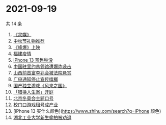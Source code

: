 # 2021-09-19

共 14 条

<!-- BEGIN -->
<!-- 最后更新时间 Sun Sep 19 2021 08:23:03 GMT+0800 (China Standard Time) -->

1. [《灵媒》](https://www.zhihu.com/search?q=灵媒)
1. [中秋节礼物推荐](https://www.zhihu.com/search?q=中秋节礼物)
1. [《峰爆》上映](https://www.zhihu.com/search?q=峰爆)
1. [福建疫情](https://www.zhihu.com/search?q=福建疫情)
1. [iPhone 13 预售秒没](https://www.zhihu.com/search?q=iPhone13)
1. [中国驻里约总领馆遭爆炸袭击](https://www.zhihu.com/search?q=里约总领馆)
1. [山西前首富李兆会被法院悬赏](https://www.zhihu.com/search?q=李兆会)
1. [广电通知停止宣传槟榔](https://www.zhihu.com/search?q=槟榔)
1. [国产独立游戏《风来之国》](https://www.zhihu.com/search?q=风来之国)
1. [「错换人生案」开庭](https://www.zhihu.com/search?q=错换人生案)
1. [北京冬奥会主题口号](https://www.zhihu.com/search?q=北京冬奥会)
1. [校门口游戏租号成产业](https://www.zhihu.com/search?q=租号)
1. [iPhone 13 买什么颜色](https://www.zhihu.com/search?q=iPhone 颜色)
1. [湖北工业大学新生偷拍被劝退](https://www.zhihu.com/search?q=湖北工业大学)

<!-- END -->
